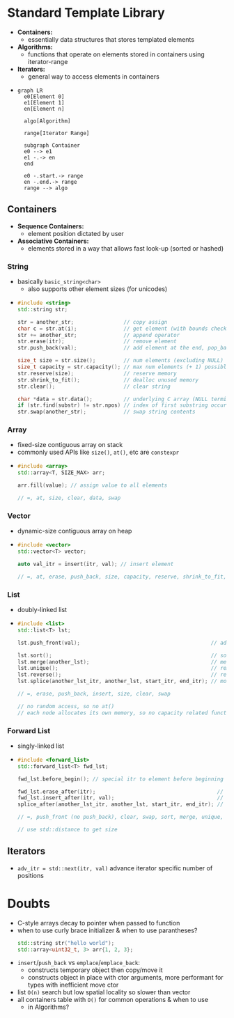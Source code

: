 # Standard Template Library
- **Containers:**
  - essentially data structures that stores templated elements
- **Algorithms:**
  - functions that operate on elements stored in containers using iterator-range
- **Iterators:**
  - general way to access elements in containers
- 
  ```mermaid
  graph LR
    e0[Element 0]
    e1[Element 1]
    en[Element n]

    algo[Algorithm]

    range[Iterator Range]

    subgraph Container
    e0 --> e1
    e1 -.-> en
    end

    e0 -.start.-> range
    en -.end.-> range
    range --> algo
  ```

## Containers
- **Sequence Containers:**
  - element position dictated by user
- **Associative Containers:**
  - elements stored in a way that allows fast look-up (sorted or hashed)

### String
- basically `basic_string<char>`
  - also supports other element sizes (for unicodes)
- 
  ```cpp
  #include <string>
  std::string str;

  str = another_str;                // copy assign
  char c = str.at(i);               // get element (with bounds checking)
  str += another_str;               // append operator
  str.erase(itr);                   // remove element
  str.push_back(val);               // add element at the end, pop_back()

  size_t size = str.size();         // num elements (excluding NULL)
  size_t capacity = str.capacity(); // max num elements (+ 1) possible in allocated mem
  str.reserve(size);                // reserve memory
  str.shrink_to_fit();              // dealloc unused memory
  str.clear();                      // clear string

  char *data = str.data();          // underlying C array (NULL terminated)
  if (str.find(substr) != str.npos) // index of first substring occurence
  str.swap(another_str);            // swap string contents
  ```

### Array
- fixed-size contiguous array on stack
- commonly used APIs like `size()`, `at()`, etc are `constexpr`
- 
  ```cpp
  #include <array>
  std::array<T, SIZE_MAX> arr;

  arr.fill(value); // assign value to all elements

  // =, at, size, clear, data, swap
  ```

### Vector
- dynamic-size contiguous array on heap
- 
  ```cpp
  #include <vector>
  std::vector<T> vector;

  auto val_itr = insert(itr, val); // insert element

  // =, at, erase, push_back, size, capacity, reserve, shrink_to_fit, clear, data, swap
  ```

### List
- doubly-linked list
- ```cpp
  #include <list>
  std::list<T> lst;

  lst.push_front(val);                                          // add element at the start, pop_front()

  lst.sort();                                                   // sort elements
  lst.merge(another_lst);                                       // merge sorted lists
  lst.unique();                                                 // remove consecutive duplicate elements
  lst.reverse();                                                // reverse order of elements
  lst.splice(another_lst_itr, another_lst, start_itr, end_itr); // move elements between iterator range

  // =, erase, push_back, insert, size, clear, swap

  // no random access, so no at()
  // each node allocates its own memory, so no capacity related functions
  ```

### Forward List
- singly-linked list
- ```cpp
  #include <forward_list>
  std::forward_list<T> fwd_lst;

  fwd_lst.before_begin(); // special itr to element before beginning (useful for insert at start)

  fwd_lst.erase_after(itr);                                       // similar to erase
  fwd_lst.insert_after(itr, val);                                 // similar to insert
  splice_after(another_lst_itr, another_lst, start_itr, end_itr); // similar to splice

  // =, push_front (no push_back), clear, swap, sort, merge, unique, reverse

  // use std::distance to get size
  ```


## Iterators
- `adv_itr = std::next(itr, val)` advance iterator specific number of positions

# Doubts
- C-style arrays decay to pointer when passed to function
- when to use curly brace initializer & when to use parantheses?
  ```cpp
  std::string str("hello world");
  std::array<uint32_t, 3> arr{1, 2, 3};
  ```
- `insert`/`push_back` vs `emplace`/`emplace_back`:
  - constructs temporary object then copy/move it  
  - constructs object in place with ctor arguments, more performant for types with inefficient move ctor
- list `O(n)` search but low spatial locality so slower than vector
- all containers table with `O()` for common operations & when to use
  - in Algorithms?